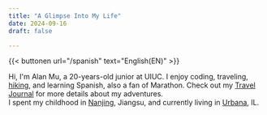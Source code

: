 ```yaml
---
title: "A Glimpse Into My Life"
date: 2024-09-16
draft: false

---
```

{{< buttonen url="/spanish" text="English(EN)" >}}

Hi, I'm Alan Mu, a 20-years-old junior at UIUC. I enjoy coding, traveling, [hiking](/hiking), and learning Spanish, also a fan of Marathon. Check out my [Travel Journal](/traveljournal) for more details about my adventures.  
I spent my childhood in [Nanjing](/nanjing), Jiangsu, and currently living in [Urbana](/urbana), IL. 
  








